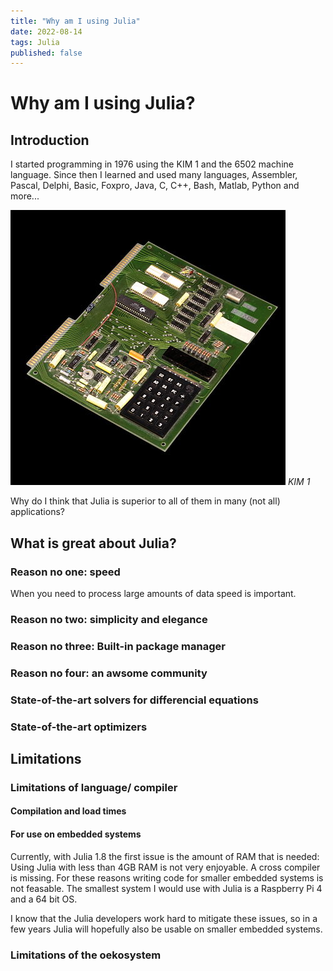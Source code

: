 ```yaml
---
title: "Why am I using Julia"
date: 2022-08-14
tags: Julia
published: false
---
```

# Why am I using Julia?

## Introduction

I started programming in 1976 using the KIM 1 and the 6502 machine language.
Since then I learned and used many languages, Assembler, Pascal, Delphi, Basic,
Foxpro, Java, C, C++, Bash, Matlab, Python and more...

![KIM 1](440px-MOS_KIM-1_IMG_4208.jpg)
*KIM 1*

Why do I think that Julia is superior to all of them in many (not all)
applications?

## What is great about Julia?

### Reason no one: speed
When you need to process large amounts of data speed is important. 

### Reason no two: simplicity and elegance

### Reason no three: Built-in package manager

### Reason no four: an awsome community

### State-of-the-art solvers for differencial equations

### State-of-the-art optimizers

## Limitations

### Limitations of language/ compiler

#### Compilation and load times

#### For use on embedded systems
Currently, with Julia 1.8 the first issue is the amount of RAM that is needed: Using Julia
with less than 4GB RAM is not very enjoyable. A cross compiler is missing. For these 
reasons writing code for smaller embedded systems is not feasable. The smallest system
I would use with Julia is a Raspberry Pi 4 and a 64 bit OS.

I know that the Julia developers work hard to mitigate these issues, so in a few years
Julia will hopefully also be usable on smaller embedded systems.

### Limitations of the oekosystem

